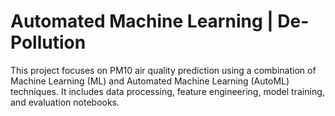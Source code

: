 # Automated Machine Learning | De-Pollution
This project focuses on PM10 air quality prediction using a combination of Machine Learning (ML) and Automated Machine Learning (AutoML) techniques. It includes data processing, feature engineering, model training, and evaluation notebooks.
